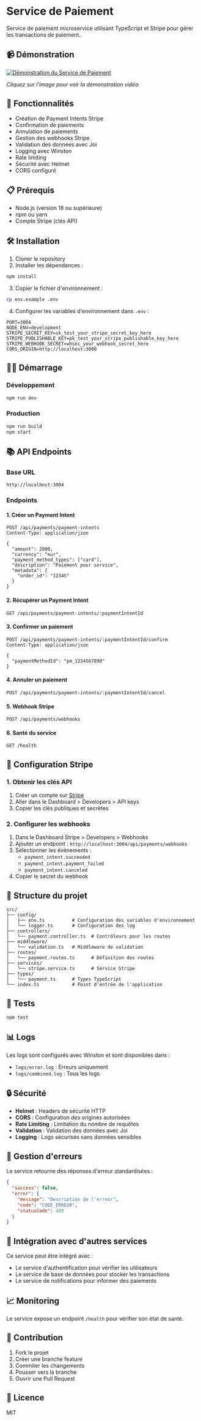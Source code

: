 # Service de Paiement

Service de paiement microservice utilisant TypeScript et Stripe pour gérer les transactions de paiement.

## 📹 Démonstration

[![Démonstration du Service de Paiement](https://img.youtube.com/vi/LsiL8Ni587s/0.jpg)](https://youtu.be/LsiL8Ni587s)

*Cliquez sur l'image pour voir la démonstration vidéo*

## 🚀 Fonctionnalités

- Création de Payment Intents Stripe
- Confirmation de paiements
- Annulation de paiements
- Gestion des webhooks Stripe
- Validation des données avec Joi
- Logging avec Winston
- Rate limiting
- Sécurité avec Helmet
- CORS configuré

## 📋 Prérequis

- Node.js (version 18 ou supérieure)
- npm ou yarn
- Compte Stripe (clés API)

## 🛠️ Installation

1. Cloner le repository
2. Installer les dépendances :
```bash
npm install
```

3. Copier le fichier d'environnement :
```bash
cp env.example .env
```

4. Configurer les variables d'environnement dans `.env` :
```env
PORT=3004
NODE_ENV=development
STRIPE_SECRET_KEY=sk_test_your_stripe_secret_key_here
STRIPE_PUBLISHABLE_KEY=pk_test_your_stripe_publishable_key_here
STRIPE_WEBHOOK_SECRET=whsec_your_webhook_secret_here
CORS_ORIGIN=http://localhost:3000
```

## 🏃‍♂️ Démarrage

### Développement
```bash
npm run dev
```

### Production
```bash
npm run build
npm start
```

## 📚 API Endpoints

### Base URL
```
http://localhost:3004
```

### Endpoints

#### 1. Créer un Payment Intent
```http
POST /api/payments/payment-intents
Content-Type: application/json

{
  "amount": 2000,
  "currency": "eur",
  "payment_method_types": ["card"],
  "description": "Paiement pour service",
  "metadata": {
    "order_id": "12345"
  }
}
```

#### 2. Récupérer un Payment Intent
```http
GET /api/payments/payment-intents/:paymentIntentId
```

#### 3. Confirmer un paiement
```http
POST /api/payments/payment-intents/:paymentIntentId/confirm
Content-Type: application/json

{
  "paymentMethodId": "pm_1234567890"
}
```

#### 4. Annuler un paiement
```http
POST /api/payments/payment-intents/:paymentIntentId/cancel
```

#### 5. Webhook Stripe
```http
POST /api/payments/webhooks
```

#### 6. Santé du service
```http
GET /health
```

## 🔧 Configuration Stripe

### 1. Obtenir les clés API
1. Créer un compte sur [Stripe](https://stripe.com)
2. Aller dans le Dashboard > Developers > API keys
3. Copier les clés publiques et secrètes

### 2. Configurer les webhooks
1. Dans le Dashboard Stripe > Developers > Webhooks
2. Ajouter un endpoint : `http://localhost:3004/api/payments/webhooks`
3. Sélectionner les événements :
   - `payment_intent.succeeded`
   - `payment_intent.payment_failed`
   - `payment_intent.canceled`
4. Copier le secret du webhook

## 📝 Structure du projet

```
src/
├── config/
│   ├── env.ts          # Configuration des variables d'environnement
│   └── logger.ts       # Configuration des log
├── controllers/
│   └── payment.controller.ts  # Contrôleurs pour les routes
├── middleware/
│   └── validation.ts   # Middleware de validation
├── routes/
│   └── payment.routes.ts      # Définition des routes
├── services/
│   └── stripe.service.ts      # Service Stripe
├── types/
│   └── payment.ts      # Types TypeScript
└── index.ts            # Point d'entrée de l'application
```

## 🧪 Tests

```bash
npm test
```

## 📊 Logs

Les logs sont configurés avec Winston et sont disponibles dans :
- `logs/error.log` : Erreurs uniquement
- `logs/combined.log` : Tous les logs

## 🔒 Sécurité

- **Helmet** : Headers de sécurité HTTP
- **CORS** : Configuration des origines autorisées
- **Rate Limiting** : Limitation du nombre de requêtes
- **Validation** : Validation des données avec Joi
- **Logging** : Logs sécurisés sans données sensibles

## 🚨 Gestion d'erreurs

Le service retourne des réponses d'erreur standardisées :

```json
{
  "success": false,
  "error": {
    "message": "Description de l'erreur",
    "code": "CODE_ERREUR",
    "statusCode": 400
  }
}
```

## 🔄 Intégration avec d'autres services

Ce service peut être intégré avec :
- Le service d'authentification pour vérifier les utilisateurs
- Le service de base de données pour stocker les transactions
- Le service de notifications pour informer des paiements

## 📈 Monitoring

Le service expose un endpoint `/health` pour vérifier son état de santé.

## 🤝 Contribution

1. Fork le projet
2. Créer une branche feature
3. Commiter les changements
4. Pousser vers la branche
5. Ouvrir une Pull Request

## 📄 Licence

MIT 
